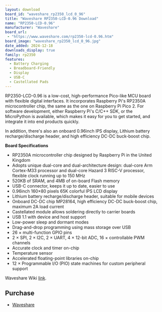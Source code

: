```yaml
---
layout: download
board_id: "waveshare_rp2350_lcd_0_96"
title: "Waveshare RP2350-LCD-0.96 Download"
name: "RP2350-LCD-0.96"
manufacturer: "Waveshare"
board_url:
 - "https://www.waveshare.com/rp2350-lcd-0.96.htm"
board_image: "waveshare_rp2350_lcd_0_96.jpg"
date_added: 2024-12-18
downloads_display: true
family: rp2350
features:
  - Battery Charging
  - Breadboard-Friendly
  - Display
  - USB-C
  - Castellated Pads
---
```


RP2350-LCD-0.96 is a low-cost, high-performance Pico-like MCU board with flexible digital interfaces. It incorporates Raspberry Pi's RP2350A microcontroller chip, the same as the one on Raspberry Pi Pico 2. For software development, either Raspberry Pi's C/C++ SDK, or the MicroPython is available, which makes it easy for you to get started, and integrate it into end products quickly.

In addition, there's also an onboard 0.96inch IPS display, Lithium battery recharge/discharge header, and high efficiency DC-DC buck-boost chip.

**Board Specifications**

- RP2350A microcontroller chip designed by Raspberry Pi in the United Kingdom
- Adopts unique dual-core and dual-architecture design: dual-core Arm Cortex-M33 processor and dual-core Hazard 3 RISC-V processor, flexible clock running up to 150 MHz
- 520KB of SRAM, and 4MB of on-board Flash memory
- USB-C connector, keeps it up to date, easier to use
- 0.96inch 160×80 pixels 65K colorful IPS LCD display
- Lithium battery recharge/discharge header, suitable for mobile devices
- Onboard DC-DC chip MP28164, high efficiency DC-DC buck-boost chip, maximum 2A load current
- Castellated module allows soldering directly to carrier boards
- USB 1.1 with device and host support
- Low-power sleep and dormant modes
- Drag-and-drop programming using mass storage over USB
- 26 × multi-function GPIO pins
- 2 × SPI, 2 × I2C, 2 × UART, 4 × 12-bit ADC, 16 × controllable PWM channels
- Accurate clock and timer on-chip
- Temperature sensor
- Accelerated floating-point libraries on-chip
- 12 × Programmable I/O (PIO) state machines for custom peripheral support

Waveshare Wiki [link](http://www.waveshare.com/wiki/RP2350-LCD-0.96).

## Purchase
* [Waveshare](https://www.waveshare.com/rp2350-lcd-0.96.htm)
